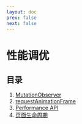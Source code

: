 ```yaml
---  
layout: doc
prev: false
next: false
---  
```


# 性能调优

## 目录

1. [MutationObserver](/page/perf/mutation)
2. [requestAnimationFrame](/page/perf/request)
3. [Performance API](/page/perf/performance)
4. [页面生命周期](/page/perf/load)
